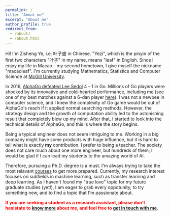 ```yaml
---
permalink: /
title: "About me"
excerpt: "About me"
author_profile: true
redirect_from:
  - /about/
  - /about.html
---
```


Hi! I'm Zisheng Ye, i.e. 叶子盛 in Chinese. "Yezi", which is the pinyin of the first two characters "叶子" in my name, means "leaf" in English. Since I enjoy my life in Macao - my second hometown, I give myself the nickname "macaoleaf". I'm currently studying Mathematics, Statistics and Computer Science at [McGill University](https://mcgill.ca).  

In 2016, [AlphaGo defeated Lee Sedol](https://en.wikipedia.org/wiki/AlphaGo_versus_Lee_Sedol) 4 - 1 in Go. Millions of Go players were shocked by its innovative and cold-hearted performance, including me (see one of my best matches against a 6-dan player [here](https://share.yikeweiqi.com/sgf/dtl?id=978681&type=1)). I was not a newbee in computer science, and I knew the complexity of Go game would be out of AlphaGo's reach if it applied normal searching methods. However, the strategy design and the growth of computation ability led to the astonishing result that completely blew up my mind. After that, I started to look into the technical details of AlphaGo, and this is where the story begins.  

Being a typical engineer does not seem intriguing to me. Working in a big company might have some products with huge influence, but it is hard to tell what is exactly **my** contribution. I prefer to being a teacher. The society does not care much about one more engineer, but hundreds of them; I would be glad if I can lead my students to the amazing world of AI.

Therefore, pursuing a Ph.D. degree is a must. I'm always trying to take the most relavant [courses](https://macaoleaf.github.io/courses/) to get more prepared. Currently, my research interest focuses on subfields in machine learning, such as transfer learning and deep learning. As I haven't found my "true love" topic for my future graduate studies (yet!), I am eager to grab every oppotunity, to try something new, and to find a topic that I'm passionate about.  

**<font color="red">If you are seeking a student as a research assistant, please don't hesistate to</font> [know more](https://macaoleaf.github.io/cv/) <font color="red">about me, and feel free to</font> [get in touch with me](https://macaoleaf.github.io/contact/)<font color="red">.</font>**

